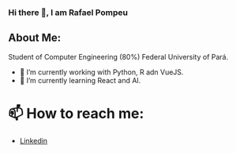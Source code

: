 ### Hi there 👋, I am Rafael Pompeu

## About Me:
Student of Computer Engineering (80%) Federal University of Pará.


- 🔭 I’m currently working with Python, R adn VueJS.
- 🌱 I’m currently learning React and AI.

# 📫 How to reach me:
- [Linkedin](https://www.linkedin.com/in/rafael-pompeu-ba46981ab/)

